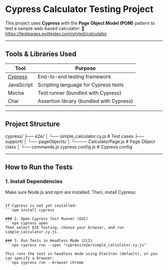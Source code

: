 # Cypress Calculator Testing Project

This project uses **Cypress** with the **Page Object Model (POM)** pattern to test a sample web-based calculator:
🔗 https://testpages.eviltester.com/styled/calculator

---

## Tools & Libraries Used

| Tool        | Purpose                                    |
|-------------|--------------------------------------------|
| [Cypress](https://www.cypress.io/) | End-to-end testing framework |
| JavaScript  | Scripting language for Cypress tests       |
| Mocha       | Test runner (bundled with Cypress)         |
| Chai        | Assertion library (bundled with Cypress)   |

---

## Project Structure

cypress/
├── e2e/
│ └── simple_calculator.cy.js # Test cases
├── support/
│ └── pageObjects/
│ └──── CalculatorPage.js # Page Object class
│ └── commands.js
cypress.config.js # Cypress config

---

## How to Run the Tests

### 1. Install Dependencies

Make sure Node.js and npm are installed. Then, install Cypress:
```npm install

If Cypress is not yet installed:
```npm install cypress

### 2. Open Cypress Test Runner (GUI)
```npx cypress open
Then select E2E Testing, choose your browser, and run simple_calculator.cy.js.

### 3. Run Tests in Headless Mode (CLI)
```npx cypress run --spec "cypress/e2e/simple_calculator.cy.js"

This runs the test in headless mode using Electron (default), or you can specify a browser:
```npx cypress run --browser chrome